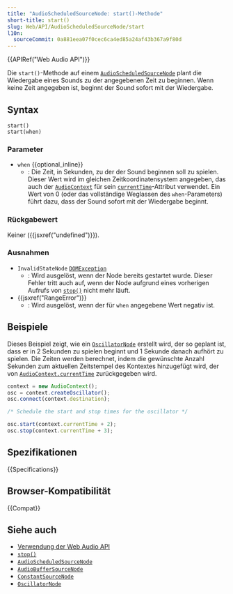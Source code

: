 ```yaml
---
title: "AudioScheduledSourceNode: start()-Methode"
short-title: start()
slug: Web/API/AudioScheduledSourceNode/start
l10n:
  sourceCommit: 0a881eea07f0cec6ca4ed85a24af43b367a9f80d
---
```


{{APIRef("Web Audio API")}}

Die `start()`-Methode auf einem [`AudioScheduledSourceNode`](/de/docs/Web/API/AudioScheduledSourceNode) plant die Wiedergabe eines Sounds zu der angegebenen Zeit zu beginnen. Wenn keine Zeit angegeben ist, beginnt der Sound sofort mit der Wiedergabe.

## Syntax

```js-nolint
start()
start(when)
```

### Parameter

- `when` {{optional_inline}}
  - : Die Zeit, in Sekunden, zu der der Sound beginnen soll zu spielen. Dieser Wert wird im gleichen Zeitkoordinatensystem angegeben, das auch der [`AudioContext`](/de/docs/Web/API/AudioContext) für sein [`currentTime`](/de/docs/Web/API/BaseAudioContext/currentTime)-Attribut verwendet. Ein Wert von 0 (oder das vollständige Weglassen des `when`-Parameters) führt dazu, dass der Sound sofort mit der Wiedergabe beginnt.

### Rückgabewert

Keiner ({{jsxref("undefined")}}).

### Ausnahmen

- `InvalidStateNode` [`DOMException`](/de/docs/Web/API/DOMException)
  - : Wird ausgelöst, wenn der Node bereits gestartet wurde. Dieser Fehler tritt auch auf, wenn der Node aufgrund eines vorherigen Aufrufs von [`stop()`](/de/docs/Web/API/AudioScheduledSourceNode/stop) nicht mehr läuft.
- {{jsxref("RangeError")}}
  - : Wird ausgelöst, wenn der für `when` angegebene Wert negativ ist.

## Beispiele

Dieses Beispiel zeigt, wie ein [`OscillatorNode`](/de/docs/Web/API/OscillatorNode) erstellt wird, der so geplant ist, dass er in 2 Sekunden zu spielen beginnt und 1 Sekunde danach aufhört zu spielen. Die Zeiten werden berechnet, indem die gewünschte Anzahl Sekunden zum aktuellen Zeitstempel des Kontextes hinzugefügt wird, der von [`AudioContext.currentTime`](/de/docs/Web/API/BaseAudioContext/currentTime) zurückgegeben wird.

```js
context = new AudioContext();
osc = context.createOscillator();
osc.connect(context.destination);

/* Schedule the start and stop times for the oscillator */

osc.start(context.currentTime + 2);
osc.stop(context.currentTime + 3);
```

## Spezifikationen

{{Specifications}}

## Browser-Kompatibilität

{{Compat}}

## Siehe auch

- [Verwendung der Web Audio API](/de/docs/Web/API/Web_Audio_API/Using_Web_Audio_API)
- [`stop()`](/de/docs/Web/API/AudioScheduledSourceNode/stop)
- [`AudioScheduledSourceNode`](/de/docs/Web/API/AudioScheduledSourceNode)
- [`AudioBufferSourceNode`](/de/docs/Web/API/AudioBufferSourceNode)
- [`ConstantSourceNode`](/de/docs/Web/API/ConstantSourceNode)
- [`OscillatorNode`](/de/docs/Web/API/OscillatorNode)
